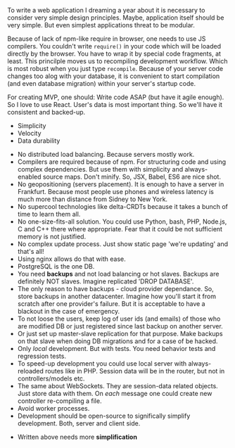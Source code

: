 To write a web application I dreaming a year about it is necessary to consider very simple design principles.
Maybe, application itself should be very simple. But even simplest applications threat to be modular.

Because of lack of npm-like require in browser, one needs to use JS compilers.
You couldn't write `require()` in your code which will be loaded directly by the browser.
You have to wrap it by special code fragments, at least. This princilple moves us to recompiling development workflow.
Which is most robust when you just type `recompile`. Because of your server code changes too alog with your database, it is convenient to start compilation (and even database migration) within your server's startup code.

For creating MVP, one should:
Write code ASAP (but have it agile enough). So I love to use React.
User's data is most important thing. So we'll have it consistent and backed-up.

* Simplicity
* Velocity
* Data durability

- No distributed load balancing. Because servers mostly work.
- Compilers are required because of npm. For structuring code and using complex dependencies.
  But use them with simplicity and always-enabled source maps. Don't minify.
  So, JSX, Babel, ES6 are nice shot.
- No geopositioning (servers placement). It is enough to have a server in Frankfurt.
  Because most people use phones and wireless latency is much more than distance from Sidney to New York.
- No supercool technologies like delta-CRDTs because it takes a bunch of time to learn them all.
- No one-size-fits-all solution. You could use Python, bash, PHP, Node.js, C and C++ there where appropriate.
  Fear that it could be not sufficient memory is not justified.
- No complex update process. Just show static page 'we're updating' and that's all!
- Using nginx allows do that with ease.
- PostgreSQL is the one DB.
- You need **backups** and not load balancing or hot slaves. Backups are definitely NOT slaves.
  Imagine replicated 'DROP DATABASE'.
- The only reason to have backups - cloud provider dependance. So, store backups in another datacenter.
  Imagine how you'll start it from scratch after one provider's failure. But it is acceptable to have a blackout in the case
  of emergency.
- To not loose the users, keep log of user ids (and emails) of those who are modified DB or just registered since last backup
  on another server.
- Or just set up master-slave replication for that purpose. Make backups on that slave when doing DB migrations
  and for a case of be hacked.
- Only _local_ development. But with tests. You need behavior tests and regression tests.
- To speed-up development you could use local server with always-reloaded routes like in PHP.
  Session data will be in the router, but not in controllers/models etc.
- The same about WebSockets. They are session-data related objects. Just store data with them.
  On _each_ message one could create new controller re-compiling a file.
- Avoid worker processes.
- Development should be open-source to significally simplify development. Both, server and client side.

* Written above needs more **simplification**
